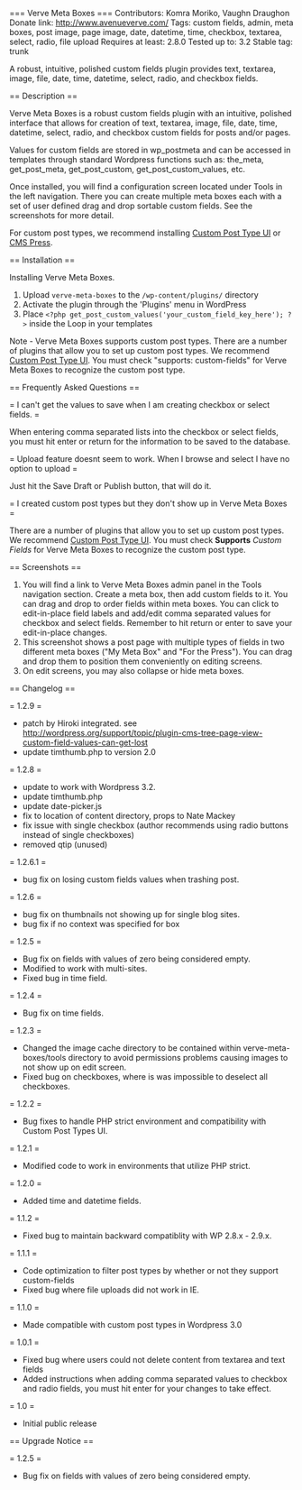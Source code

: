=== Verve Meta Boxes ===
Contributors: Komra Moriko, Vaughn Draughon
Donate link: http://www.avenueverve.com/
Tags: custom fields, admin, meta boxes, post image, page image, date, datetime, time, checkbox, textarea, select, radio, file upload
Requires at least: 2.8.0
Tested up to: 3.2
Stable tag: trunk

A robust, intuitive, polished custom fields plugin provides text, textarea, image, file, date, time, datetime, select, radio, and checkbox fields.

== Description ==

Verve Meta Boxes is a robust custom fields plugin with an intuitive, polished interface that allows for creation of text, textarea, image, file, date, time, datetime, select, radio, and checkbox custom fields for posts and/or pages.

Values for custom fields are stored in wp_postmeta and can be accessed in templates through standard Wordpress functions such as: the_meta, get_post_meta, get_post_custom, get_post_custom_values, etc.

Once installed, you will find a configuration screen located under Tools in the left navigation. There you can create multiple meta boxes each with a set of user defined drag and drop sortable custom fields. See the screenshots for more detail.

For custom post types, we recommend installing [Custom Post Type UI](http://wordpress.org/extend/plugins/custom-post-type-ui/) or [CMS Press](http://wordpress.org/extend/plugins/cms-press/).

== Installation ==

Installing Verve Meta Boxes.

1. Upload `verve-meta-boxes` to the `/wp-content/plugins/` directory
2. Activate the plugin through the 'Plugins' menu in WordPress
3. Place `<?php get_post_custom_values('your_custom_field_key_here'); ?>` inside the Loop in your templates

Note - Verve Meta Boxes supports custom post types. There are a number of plugins that allow you to set up custom post types. We recommend [Custom Post Type UI](http://wordpress.org/extend/plugins/custom-post-type-ui/). You must check "supports: custom-fields" for Verve Meta Boxes to recognize the custom post type.

== Frequently Asked Questions ==

= I can't get the values to save when I am creating checkbox or select fields. =

When entering comma separated lists into the checkbox or select fields, you must hit enter or return for the information to be saved to the database.

= Upload feature doesnt seem to work. When I browse and select I have no option to upload =

Just hit the Save Draft or Publish button, that will do it.

= I created custom post types but they don't show up in Verve Meta Boxes =

There are a number of plugins that allow you to set up custom post types. We recommend [Custom Post Type UI](http://wordpress.org/extend/plugins/custom-post-type-ui/). You must check __Supports__ *Custom Fields* for Verve Meta Boxes to recognize the custom post type.

== Screenshots ==

1. You will find a link to Verve Meta Boxes admin panel in the Tools navigation section. Create a meta box, then add custom fields to it. You can drag and drop to order fields within meta boxes. You can click to edit-in-place field labels and add/edit comma separated values for checkbox and select fields. Remember to hit return or enter to save your edit-in-place changes.
2. This screenshot shows a post page with multiple types of fields in two different meta boxes ("My Meta Box" and "For the Press"). You can drag and drop them to position them conveniently on editing screens.
3. On edit screens, you may also collapse or hide meta boxes.

== Changelog ==

= 1.2.9 =
* patch by Hiroki integrated. see http://wordpress.org/support/topic/plugin-cms-tree-page-view-custom-field-values-can-get-lost
* update timthumb.php to version 2.0

= 1.2.8 =
* update to work with Wordpress 3.2.
* update timthumb.php
* update date-picker.js
* fix to location of content directory, props to Nate Mackey
* fix issue with single checkbox (author recommends using radio buttons instead of single checkboxes)
* removed qtip (unused)

= 1.2.6.1 =
* bug fix on losing custom fields values when trashing post.

= 1.2.6 =
* bug fix on thumbnails not showing up for single blog sites.
* bug fix if no context was specified for box

= 1.2.5 =
* Bug fix on fields with values of zero being considered empty.
* Modified to work with multi-sites.
* Fixed bug in time field.

= 1.2.4 =
* Bug fix on time fields.

= 1.2.3 =
* Changed the image cache directory to be contained within verve-meta-boxes/tools directory to avoid permissions problems causing images to not show up on edit screen.
* Fixed bug on checkboxes, where is was impossible to deselect all checkboxes.

= 1.2.2 =
* Bug fixes to handle PHP strict environment and compatibility with Custom Post Types UI.

= 1.2.1 =
* Modified code to work in environments that utilize PHP strict.

= 1.2.0 =
* Added time and datetime fields.

= 1.1.2 =
* Fixed bug to maintain backward compatiblity with WP 2.8.x - 2.9.x.

= 1.1.1 =
* Code optimization to filter post types by whether or not they support custom-fields
* Fixed bug where file uploads did not work in IE.

= 1.1.0 =
* Made compatible with custom post types in Wordpress 3.0

= 1.0.1 =
* Fixed bug where users could not delete content from textarea and text fields
* Added instructions when adding comma separated values to checkbox and radio fields, you must hit enter for your changes to take effect.

= 1.0 =
* Initial public release

== Upgrade Notice ==

= 1.2.5 =
* Bug fix on fields with values of zero being considered empty.
